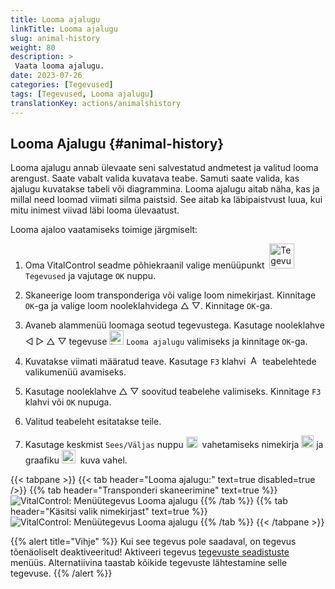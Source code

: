 ```yaml
---
title: Looma ajalugu
linkTitle: Looma ajalugu
slug: animal-history
weight: 80
description: >
 Vaata looma ajalugu.
date: 2023-07-26
categories: [Tegevused]
tags: [Tegevused, Looma ajalugu]
translationKey: actions/animalshistory
---
```


## Looma Ajalugu {#animal-history}

Looma ajalugu annab ülevaate seni salvestatud andmetest ja valitud looma arengust. Saate vabalt valida kuvatava teabe. Samuti saate valida, kas ajalugu kuvatakse tabeli või diagrammina. Looma ajalugu aitab näha, kas ja millal need loomad viimati silma paistsid. See aitab ka läbipaistvust luua, kui mitu inimest viivad läbi looma ülevaatust.

Looma ajaloo vaatamiseks toimige järgmiselt:

1. Oma VitalControl seadme põhiekraanil valige menüüpunkt &nbsp;<img src="/icons/actions.svg" width="40" align="bottom" alt="Tegevused" />  `Tegevused` ja vajutage `OK` nuppu.

2. Skaneerige loom transponderiga või valige loom nimekirjast. Kinnitage `OK`-ga ja valige loom nooleklahvidega △ ▽. Kinnitage `OK`-ga.

3. Avaneb alammenüü loomaga seotud tegevustega. Kasutage nooleklahve ◁ ▷ △ ▽ tegevuse <img src="/icons/actions/history.svg" width="23" align="bottom" alt="Looma ajalugu" /> `Looma ajalugu` valimiseks ja kinnitage `OK`-ga.

4. Kuvatakse viimati määratud teave. Kasutage `F3` klahvi &nbsp;<img src="/icons/footer/open-popup.svg" width="15" align="bottom" alt="Ava hüpikaken" /> teabelehtede valikumenüü avamiseks.

5. Kasutage nooleklahve △ ▽ soovitud teabelehe valimiseks. Kinnitage `F3` klahvi või `OK` nupuga.

6. Valitud teabeleht esitatakse teile.

7. Kasutage keskmist `Sees/Väljas` nuppu <img src="/icons/footer/on-off.svg" width="18" align="bottom" alt="Sees/Väljas nupp" />&nbsp; vahetamiseks nimekirja <img src="/icons/footer/list.svg" width="20" align="bottom" alt="Nimekirja kuva" /> ja graafiku <img src="/icons/footer/chart.svg" width="22" align="bottom" alt="Graafiku kuva" />&nbsp; kuva vahel.


{{< tabpane >}}
{{< tab header="Looma ajalugu:" text=true disabled=true />}}
{{% tab header="Transponderi skaneerimine" text=true %}}
![VitalControl: Menüütegevus Looma ajalugu](../images/animalhistory-scan.png "Looma ajalugu")
{{% /tab %}}
{{% tab header="Käsitsi valik nimekirjast" text=true %}}
![VitalControl: Menüütegevus Looma ajalugu](../images/animalhistory.png "Looma ajalugu")
{{% /tab %}}
{{< /tabpane >}}

{{% alert title="Vihje" %}}
Kui see tegevus pole saadaval, on tegevus tõenäoliselt deaktiveeritud! Aktiveeri tegevus [tegevuste seadistuste](../setting/) menüüs. Alternatiivina taastab kõikide tegevuste lähtestamine selle tegevuse.
{{% /alert %}}
